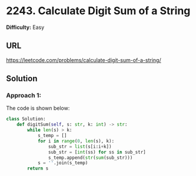 # 2243. Calculate Digit Sum of a String
**Difficulty:** Easy

## URL

https://leetcode.com/problems/calculate-digit-sum-of-a-string/

## Solution

### Approach 1:

The code is shown below:

```python
class Solution:
    def digitSum(self, s: str, k: int) -> str:
        while len(s) > k:
            s_temp = []
            for i in range(0, len(s), k):
                sub_str = list(s[i:i+k])
                sub_str = [int(ss) for ss in sub_str]
                s_temp.append(str(sum(sub_str)))
            s = ''.join(s_temp)
        return s
```

